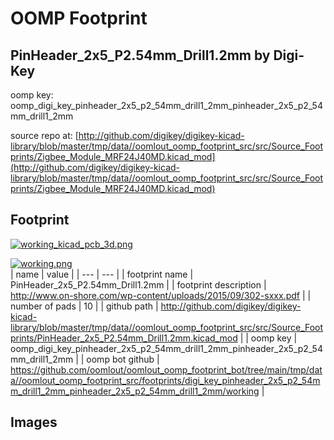 # OOMP Footprint  
## PinHeader_2x5_P2.54mm_Drill1.2mm  by Digi-Key  
  
oomp key: oomp_digi_key_pinheader_2x5_p2_54mm_drill1_2mm_pinheader_2x5_p2_54mm_drill1_2mm  
  
source repo at: [http://github.com/digikey/digikey-kicad-library/blob/master/tmp/data//oomlout_oomp_footprint_src/src/Source_Footprints/Zigbee_Module_MRF24J40MD.kicad_mod](http://github.com/digikey/digikey-kicad-library/blob/master/tmp/data//oomlout_oomp_footprint_src/src/Source_Footprints/Zigbee_Module_MRF24J40MD.kicad_mod)  
## Footprint  
  
[![working_kicad_pcb_3d.png](working_kicad_pcb_3d_600.png)](working_kicad_pcb_3d.png)  
  
[![working.png](working_600.png)](working.png)  
| name | value | 
| --- | --- | 
| footprint name | PinHeader_2x5_P2.54mm_Drill1.2mm | 
| footprint description | http://www.on-shore.com/wp-content/uploads/2015/09/302-sxxx.pdf | 
| number of pads | 10 | 
| github path | http://github.com/digikey/digikey-kicad-library/blob/master/tmp/data//oomlout_oomp_footprint_src/src/Source_Footprints/PinHeader_2x5_P2.54mm_Drill1.2mm.kicad_mod | 
| oomp key | oomp_digi_key_pinheader_2x5_p2_54mm_drill1_2mm_pinheader_2x5_p2_54mm_drill1_2mm | 
| oomp bot github | https://github.com/oomlout/oomlout_oomp_footprint_bot/tree/main/tmp/data//oomlout_oomp_footprint_src/footprints/digi_key_pinheader_2x5_p2_54mm_drill1_2mm_pinheader_2x5_p2_54mm_drill1_2mm/working | 
## Images  
